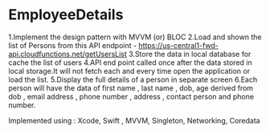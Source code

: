 # EmployeeDetails


1.Implement the design pattern with MVVM (or) BLOC
2.Load and shown the list of Persons from this API endpoint - https://us-central1-fwd-api.cloudfunctions.net/getUsersList
3.Store the data in local database for cache the list of users
4.API end point called once after the data stored in local storage.It will not fetch each and every time open the application or load the list.
5.Display the full details of a person in separate screen
6.Each person will have the data of first name , last name , dob, age derived from dob , email address , phone number , address , contact person and phone number.

Implemented using  :  Xcode,  Swift , MVVM, Singleton, Networking, Coredata
